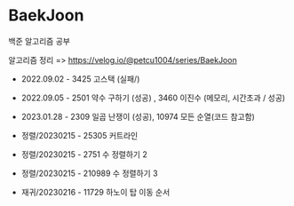 # BaekJoon
백준 알고리즘 공부

알고리즘 정리 => https://velog.io/@petcu1004/series/BaekJoon

- 2022.09.02 - 3425 고스택 (실패/)
- 2022.09.05 - 2501 약수 구하기 (성공) , 3460 이진수 (메모리, 시간초과 / 성공)
- 2023.01.28 - 2309 일곱 난쟁이 (성공), 10974  모든 순열(코드 참고함)

- 정렬/20230215 - 25305 커트라인
- 정렬/20230215 - 2751 수 정렬하기 2
- 정렬/20230215 - 210989 수 정렬하기 3
- 재귀/20230216 - 11729 하노이 탑 이동 순서
